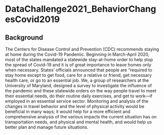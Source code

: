 # DataChallenge2021_BehaviorChangesCovid2019

## Background
The Centers for Disease Control and Prevention (CDC) recommends staying at home during the Covid-19 Pandemic. Beginning in March-April 2020, most of the states mandated a statewide stay-at-home order to help stop the spread of Covid-19 and it is of great importance to leave homes only when necessary. States’ officials announced that people are “required to stay home except to get food, care for a relative or friend, get necessary health care, or go to an essential job. We, a group of researchers at the University of Maryland, designed a survey to investigate the influence of the pandemic and these statewide orders on the way people travel to meet their essential needs, do their routine daily exercises, and get to work—if employed in an essential service sector. Monitoring and analysis of the changes in travel behavior and the level of physical activity would be beneficial in many ways; it would help for a more efficient and comprehensive analysis of the various impacts the current situation has on transportation needs, and physical and mental health, and would help us better plan and manage future situations.  
